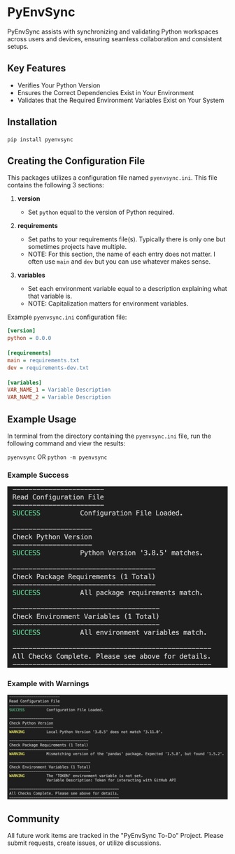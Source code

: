 # PyEnvSync
PyEnvSync assists with synchronizing and validating Python workspaces across users and devices, ensuring seamless collaboration and consistent setups.

## Key Features

- Verifies Your Python Version
- Ensures the Correct Dependencies Exist in Your Environment
- Validates that the Required Environment Variables Exist on Your System

## Installation
`pip install pyenvsync`

## Creating the Configuration File
This packages utilizes a configuration file named `pyenvsync.ini`. This file contains the following 3 sections:

1. **version**
    
    - Set `python` equal to the version of Python required.

2. **requirements**

    - Set paths to your requirements file(s). Typically there is only one but sometimes projects have multiple.
    - NOTE: For this section, the name of each entry does not matter. I often use `main` and `dev` but you can use whatever makes sense.

3. **variables**

    - Set each environment variable equal to a description explaining what that variable is.
    - NOTE: Capitalization matters for environment variables.

Example `pyenvsync.ini` configuration file:
```ini
[version]
python = 0.0.0

[requirements]
main = requirements.txt
dev = requirements-dev.txt

[variables]
VAR_NAME_1 = Variable Description
VAR_NAME_2 = Variable Description
```

## Example Usage
In terminal from the directory containing the `pyenvsync.ini` file, run the following command and view the results:

`pyenvsync` OR `python -m pyenvsync`

### Example Success
![Successful Output](https://raw.githubusercontent.com/mitchell-gottlieb/pyenvsync/master/assets/success.png)

### Example with Warnings
![Warnings](https://raw.githubusercontent.com/mitchell-gottlieb/pyenvsync/master/assets/warnings.png)

## Community
All future work items are tracked in the "PyEnvSync To-Do" Project. Please submit requests, create issues, or utilize discussions.
